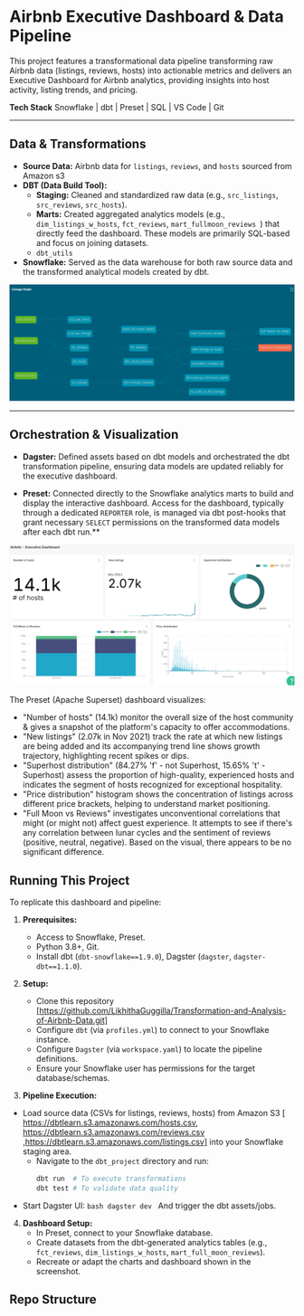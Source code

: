 # Airbnb Executive Dashboard & Data Pipeline
This project features a transformational data pipeline transforming raw Airbnb data (listings, reviews, hosts) into actionable metrics and delivers an Executive Dashboard for Airbnb analytics, providing insights into host activity, listing trends, and pricing.

**Tech Stack**
Snowflake | dbt | Preset | SQL | VS Code | Git 

---

## Data & Transformations

- **Source Data:** Airbnb data for `listings`, `reviews`, and `hosts` sourced from Amazon s3
- **DBT (Data Build Tool):**
    -   **Staging:** Cleaned and standardized raw data (e.g., `src_listings`, `src_reviews`, `src_hosts`).
    -   **Marts:** Created aggregated analytics models (e.g., `dim_listings_w_hosts`, `fct_reviews`, `mart_fullmoon_reviews `) that directly feed the dashboard. These models are primarily SQL-based and     focus on joining datasets.
    -   `dbt_utils`
-   **Snowflake:** Served as the data warehouse for both raw source data and the transformed analytical models created by dbt.

![DATALINEAGE](https://github.com/LikhithaGuggilla/Transformation-and-Analysis-of-Airbnb-Data/raw/main/Project%20Images/Data%20Lineage.png)

---

## Orchestration & Visualization

- **Dagster:** Defined assets based on dbt models and orchestrated the dbt transformation pipeline, ensuring data models are updated reliably for the executive dashboard. 

- **Preset:** Connected directly to the Snowflake analytics marts to build and display the interactive dashboard. Access for the dashboard, typically through a dedicated `REPORTER` role, is managed via dbt post-hooks that grant necessary `SELECT` permissions on the transformed data models after each dbt run.** 

![DASHBOARD](https://github.com/LikhithaGuggilla/Transformation-and-Analysis-of-Airbnb-Data/blob/main/Project%20Images/Executive%20Dashboard.png)

The Preset (Apache Superset) dashboard visualizes:
*   "Number of hosts" (14.1k) monitor the overall size of the host community & gives a snapshot of the platform's capacity to offer accommodations.
*   "New listings" (2.07k in Nov 2021) track the rate at which new listings are being added and its accompanying trend line shows growth trajectory, highlighting recent spikes or dips.
*   "Superhost distribution" (84.27% 'f' - not Superhost, 15.65% 't' - Superhost) assess the proportion of high-quality, experienced hosts and indicates the segment of hosts recognized for exceptional hospitality.
*   "Price distribution" histogram shows the concentration of listings across different price brackets, helping to understand market positioning.
*   "Full Moon vs Reviews" investigates unconventional correlations that might (or might not) affect guest experience. It attempts to see if there's any correlation between lunar cycles and the sentiment of reviews (positive, neutral, negative). Based on the visual, there appears to be no significant difference.


## Running This Project

To replicate this dashboard and pipeline:

1.  **Prerequisites:**
    *   Access to Snowflake, Preset.
    *   Python 3.8+, Git.
    *   Install dbt (`dbt-snowflake==1.9.0`), Dagster (`dagster`, `dagster-dbt==1.1.0`).

2.  **Setup:**
    *   Clone this repository [https://github.com/LikhithaGuggilla/Transformation-and-Analysis-of-Airbnb-Data.git]
    *   Configure `dbt` (via `profiles.yml`) to connect to your Snowflake instance.
    *   Configure `Dagster` (via `workspace.yaml`) to locate the pipeline definitions.
    *   Ensure your Snowflake user has permissions for the target database/schemas.

3.  **Pipeline Execution:**
- Load source data (CSVs for listings, reviews, hosts) from Amazon S3 [ https://dbtlearn.s3.amazonaws.com/hosts.csv, https://dbtlearn.s3.amazonaws.com/reviews.csv ,https://dbtlearn.s3.amazonaws.com/listings.csv] into your Snowflake staging area.
    - Navigate to the `dbt_project` directory and run:
        ```bash
        dbt run  # To execute transformations
        dbt test # To validate data quality
        ```
- Start Dagster UI:
        ```bash
        dagster dev
        ```
        And trigger the dbt assets/jobs.

4.  **Dashboard Setup:**
    *   In Preset, connect to your Snowflake database.
    *   Create datasets from the dbt-generated analytics tables (e.g., `fct_reviews`, `dim_listings_w_hosts`, `mart_full_moon_reviews`).
    *   Recreate or adapt the charts and dashboard shown in the screenshot.

## Repo Structure




